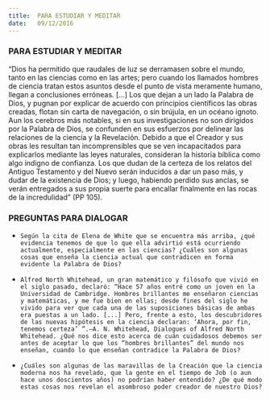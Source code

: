 ```yaml
---
title:  PARA ESTUDIAR Y MEDITAR
date:   09/12/2016
---
```


### PARA ESTUDIAR Y MEDITAR

“Dios ha permitido que raudales de luz se derramasen sobre el mundo, tanto en las ciencias como en las artes; pero cuando los llamados hombres de ciencia tratan estos asuntos desde el punto de vista meramente humano, llegan a conclusiones erróneas. [...] Los que dejan a un lado la Palabra de Dios, y pugnan por explicar de acuerdo con principios científicos las obras creadas, flotan sin carta de navegación, o sin brújula, en un océano ignoto. Aun los cerebros más notables, si en sus investigaciones no son dirigidos por la Palabra de Dios, se confunden en sus esfuerzos por delinear las relaciones de la ciencia y la Revelación. Debido a que el Creador y sus obras les resultan tan incomprensibles que se ven incapacitados para explicarlos mediante las leyes naturales, consideran la historia bíblica como algo indigno de confianza. Los que dudan de la certeza de los relatos del Antiguo Testamento y del Nuevo serán inducidos a dar un paso más, y dudar de la existencia de Dios; y luego, habiendo perdido sus anclas, se verán entregados a sus propia suerte para encallar finalmente en las rocas de la incredulidad” (PP 105).

### PREGUNTAS PARA DIALOGAR

- `Según la cita de Elena de White que se encuentra más arriba, ¿qué evidencia tenemos de que lo que ella advirtió está ocurriendo actualmente, especialmente en las ciencias? ¿Cuáles son algunas cosas que enseña la ciencia actual que contradicen en forma evidente la Palabra de Dios?`

- `Alfred North Whitehead, un gran matemático y filósofo que vivió en el siglo pasado, declaró: “Hace 57 años entré como un joven en la Universidad de Cambridge. Hombres brillantes me enseñaron ciencias y matemáticas, y me fue bien en ellas; desde fines del siglo he vivido para ver que cada una de las suposiciones básicas de ambas era puestas a un lado. [...] Pero, frente a esto, los descubridores de las nuevas hipótesis en la ciencia declaran: ‘Ahora, por fin, tenemos certeza’ ”.–A. N. Whitehead, Dialogues of Alfred North Whitehead. ¿Qué nos dice esto acerca de cuán cuidadosos debemos ser antes de aceptar lo que los “hombres brillantes” del mundo nos enseñan, cuando lo que enseñan contradice la Palabra de Dios?`

- `¿Cuáles son algunas de las maravillas de la Creación que la ciencia moderna nos ha revelado, que la gente en el tiempo de Job (o aun hace unos doscientos años) no podrían haber entendido? ¿De qué modo estas cosas nos revelan el asombroso poder creador de nuestro Dios?`
